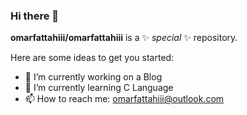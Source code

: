 ### Hi there 👋

**omarfattahiii/omarfattahiii** is a ✨ _special_ ✨ repository.

Here are some ideas to get you started:

- 🔭 I’m currently working on a Blog
- 🌱 I’m currently learning C Language
- 📫 How to reach me: omarfattahiii@outlook.com
